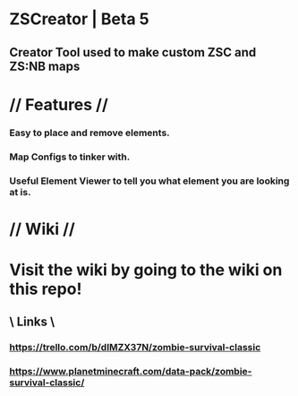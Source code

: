 # ZSCreator | Beta 5
## Creator Tool used to make custom ZSC and ZS:NB maps

# // Features //
### Easy to place and remove elements.
### Map Configs to tinker with.
### Useful Element Viewer to tell you what element you are looking at is. 

# // Wiki //
# Visit the wiki by going to the wiki on this repo!

## \\ Links \\
### https://trello.com/b/dIMZX37N/zombie-survival-classic
### https://www.planetminecraft.com/data-pack/zombie-survival-classic/
